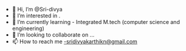 - 👋 Hi, I’m @Sri-divya
- 👀 I’m interested in .
- 🌱 I’m currently learning - Integrated M.tech (computer science and engineering)
- 💞️ I’m looking to collaborate on ...
- 📫 How to reach me -sridivyakarthikn@gmail.com

<!---
Sri-divya/Sri-divya is a ✨ special ✨ repository because its `README.md` (this file) appears on your GitHub profile.
You can click the Preview link to take a look at your changes.
--->
